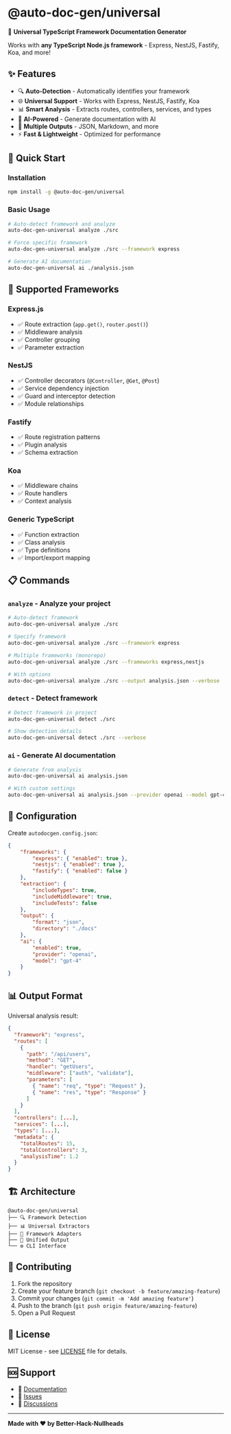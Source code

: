 # @auto-doc-gen/universal

🚀 **Universal TypeScript Framework Documentation Generator**

Works with **any TypeScript Node.js framework** - Express, NestJS, Fastify, Koa, and more!

## ✨ Features

-   🔍 **Auto-Detection** - Automatically identifies your framework
-   🌐 **Universal Support** - Works with Express, NestJS, Fastify, Koa
-   📊 **Smart Analysis** - Extracts routes, controllers, services, and types
-   🤖 **AI-Powered** - Generate documentation with AI
-   📄 **Multiple Outputs** - JSON, Markdown, and more
-   ⚡ **Fast & Lightweight** - Optimized for performance

## 🚀 Quick Start

### Installation

```bash
npm install -g @auto-doc-gen/universal
```

### Basic Usage

```bash
# Auto-detect framework and analyze
auto-doc-gen-universal analyze ./src

# Force specific framework
auto-doc-gen-universal analyze ./src --framework express

# Generate AI documentation
auto-doc-gen-universal ai ./analysis.json
```

## 🎯 Supported Frameworks

### Express.js

-   ✅ Route extraction (`app.get()`, `router.post()`)
-   ✅ Middleware analysis
-   ✅ Controller grouping
-   ✅ Parameter extraction

### NestJS

-   ✅ Controller decorators (`@Controller`, `@Get`, `@Post`)
-   ✅ Service dependency injection
-   ✅ Guard and interceptor detection
-   ✅ Module relationships

### Fastify

-   ✅ Route registration patterns
-   ✅ Plugin analysis
-   ✅ Schema extraction

### Koa

-   ✅ Middleware chains
-   ✅ Route handlers
-   ✅ Context analysis

### Generic TypeScript

-   ✅ Function extraction
-   ✅ Class analysis
-   ✅ Type definitions
-   ✅ Import/export mapping

## 📋 Commands

### `analyze` - Analyze your project

```bash
# Auto-detect framework
auto-doc-gen-universal analyze ./src

# Specify framework
auto-doc-gen-universal analyze ./src --framework express

# Multiple frameworks (monorepo)
auto-doc-gen-universal analyze ./src --frameworks express,nestjs

# With options
auto-doc-gen-universal analyze ./src --output analysis.json --verbose
```

### `detect` - Detect framework

```bash
# Detect framework in project
auto-doc-gen-universal detect ./src

# Show detection details
auto-doc-gen-universal detect ./src --verbose
```

### `ai` - Generate AI documentation

```bash
# Generate from analysis
auto-doc-gen-universal ai analysis.json

# With custom settings
auto-doc-gen-universal ai analysis.json --provider openai --model gpt-4
```

## 🔧 Configuration

Create `autodocgen.config.json`:

```json
{
    "frameworks": {
        "express": { "enabled": true },
        "nestjs": { "enabled": true },
        "fastify": { "enabled": false }
    },
    "extraction": {
        "includeTypes": true,
        "includeMiddleware": true,
        "includeTests": false
    },
    "output": {
        "format": "json",
        "directory": "./docs"
    },
    "ai": {
        "enabled": true,
        "provider": "openai",
        "model": "gpt-4"
    }
}
```

## 📊 Output Format

Universal analysis result:

```json
{
  "framework": "express",
  "routes": [
    {
      "path": "/api/users",
      "method": "GET",
      "handler": "getUsers",
      "middleware": ["auth", "validate"],
      "parameters": [
        { "name": "req", "type": "Request" },
        { "name": "res", "type": "Response" }
      ]
    }
  ],
  "controllers": [...],
  "services": [...],
  "types": [...],
  "metadata": {
    "totalRoutes": 15,
    "totalControllers": 3,
    "analysisTime": 1.2
  }
}
```

## 🏗️ Architecture

```
@auto-doc-gen/universal
├── 🔍 Framework Detection
├── 📊 Universal Extractors
├── 🔄 Framework Adapters
├── 📄 Unified Output
└── ⚙️ CLI Interface
```

## 🤝 Contributing

1. Fork the repository
2. Create your feature branch (`git checkout -b feature/amazing-feature`)
3. Commit your changes (`git commit -m 'Add amazing feature'`)
4. Push to the branch (`git push origin feature/amazing-feature`)
5. Open a Pull Request

## 📄 License

MIT License - see [LICENSE](LICENSE) file for details.

## 🆘 Support

-   📖 [Documentation](https://github.com/better-hack/auto-doc-gen-universal/wiki)
-   🐛 [Issues](https://github.com/better-hack/auto-doc-gen-universal/issues)
-   💬 [Discussions](https://github.com/better-hack/auto-doc-gen-universal/discussions)

---

**Made with ❤️ by Better-Hack-Nullheads**